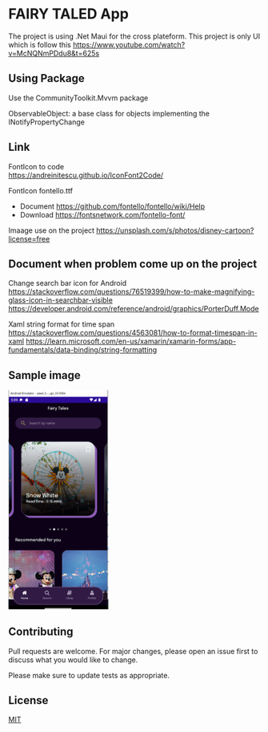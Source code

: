 # FAIRY TALED App

The project is using .Net Maui for the cross plateform.
This project is only UI which is follow this https://www.youtube.com/watch?v=McNQNmPDdu8&t=625s

## Using Package

Use the CommunityToolkit.Mvvm package  

ObservableObject: a base class for objects implementing the INotifyPropertyChange

## Link 

FontIcon to code  
https://andreinitescu.github.io/IconFont2Code/

FontIcon fontello.ttf
- Document
https://github.com/fontello/fontello/wiki/Help
- Download
https://fontsnetwork.com/fontello-font/

Imaage use on the project
https://unsplash.com/s/photos/disney-cartoon?license=free

## Document when problem come up on the project

Change search bar icon for Android
https://stackoverflow.com/questions/76519399/how-to-make-magnifying-glass-icon-in-searchbar-visible
https://developer.android.com/reference/android/graphics/PorterDuff.Mode

Xaml string format for time span
https://stackoverflow.com/questions/4563081/how-to-format-timespan-in-xaml
https://learn.microsoft.com/en-us/xamarin/xamarin-forms/app-fundamentals/data-binding/string-formatting

## Sample image
<img src="https://github.com/devcodingskill/FairyTalesApp/blob/master/SampleImage/FairyTaleApp.png" width="200" />


## Contributing

Pull requests are welcome. For major changes, please open an issue first
to discuss what you would like to change.

Please make sure to update tests as appropriate.

## License

[MIT](https://choosealicense.com/licenses/mit/)